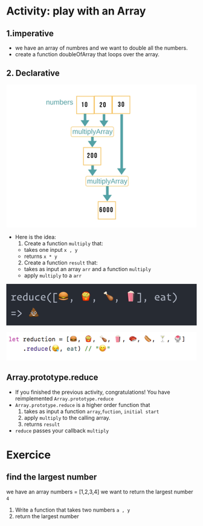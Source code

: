 # Activity: play with an Array
## 1.imperative
 - we have an array of numbres and we want to double all the numbers.
 - create a function doubleOfArray that loops over the array.

## 2. Declarative

![](img/numbers.jpg)
* Here is the idea:
  1. Create a function `multiply` that:
    * takes one input `x , y`
    * returns `x * y`
  2. Create a function `result` that:
    * takes as input an array `arr` and a function `multiply`
    * apply `multiply` to a `arr`

![](img/reduce.png)

![](img/reduce1.png)
## Array.prototype.reduce

* If you finished the previous activity, congratulations! You have reimplemented `Array.prototype.reduce`
* `Array.prototype.reduce` is a higher order function that
  1. takes as input a function `array`,`fuction`, `initial start`
  2. apply `multiply` to the calling array.
  3. returns `result`
* `reduce` passes your callback `multiply`

# Exercice
## find the largest number
we have an array numbers = [1,2,3,4] we want to return the largest number `4`
  1. Write a function that takes two numbers ` a , y `
  2. return the largest number
